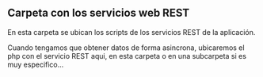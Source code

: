 ## Carpeta con los servicios web REST

En esta carpeta se ubican los scripts de los servicios REST de la aplicación.

Cuando tengamos que obtener datos de forma asincrona, ubicaremos el php con el servicio REST aqui, en esta carpeta o en una subcarpeta si es muy especifico...


